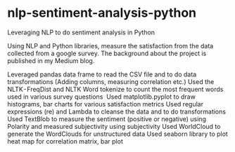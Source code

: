 # nlp-sentiment-analysis-python
Leveraging NLP to do sentiment analysis in Python

Using NLP and Python libraries, measure the satisfaction from the data collected from a google survey. The background about the project is published in my Medium blog. 

Leveraged pandas data frame to read the CSV file and to do data transformations (Adding columns, measuring correlation etc.)
Used the NLTK - FreqDist and NLTK Word tokenize to count the most frequent words used in various survey questions 
Used matplotlib.pyplot to draw histograms, bar charts for various satisfaction metrics
Used regular expressions (re) and Lambda to cleanse the data and to do transformations
Used TextBlob to measure the sentiment (positive or negative) using Polarity and measured subjectivity using subjectivity
Used WorldCloud to generate the WordClouds for unstructured data
Used seaborn library to plot heat map for correlation matrix, bar plot
